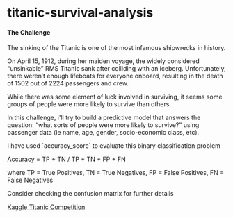 # titanic-survival-analysis
<h4>The Challenge</h4>
<p>
The sinking of the Titanic is one of the most infamous shipwrecks in history.

On April 15, 1912, during her maiden voyage, the widely considered “unsinkable” RMS Titanic sank after colliding with an iceberg. Unfortunately, there weren’t enough lifeboats for everyone onboard, resulting in the death of 1502 out of 2224 passengers and crew.

While there was some element of luck involved in surviving, it seems some groups of people were more likely to survive than others.

In this challenge, i'll try to build a predictive model that answers the question: “what sorts of people were more likely to survive?” using passenger data (ie name, age, gender, socio-economic class, etc).

</p>
<p>I have used `accuracy_score` to evaluate this binary classification problem</p>
         
Accuracy = TP + TN / TP + TN + FP + FN

where TP = True Positives,
TN = True Negatives,
FP = False Positives,
FN = False Negatives
<p>Consider checking the confusion matrix for further details</p>


<a href="https://www.kaggle.com/competitions/titanic">Kaggle Titanic Competition</a>

